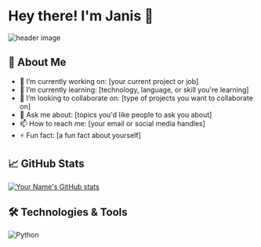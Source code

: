 # Hey there! I'm Janis 👋

![header image](your_header_image_url)

## 🌟 About Me


- 🔭 I’m currently working on: [your current project or job]
- 🌱 I’m currently learning: [technology, language, or skill you're learning]
- 👯 I’m looking to collaborate on: [type of projects you want to collaborate on]
- 💬 Ask me about: [topics you'd like people to ask you about]
- 📫 How to reach me: [your email or social media handles]
- ⚡ Fun fact: [a fun fact about yourself]

## 📈 GitHub Stats

[![Your Name's GitHub stats](https://github-readme-stats.vercel.app/api?username=your_github_username&show_icons=true&theme=radical)](https://github.com/anuraghazra/github-readme-stats)

## 🛠️ Technologies & Tools

![Python](https://img.shields.io/badge/-Python-333333?style=flat&logo=python)

